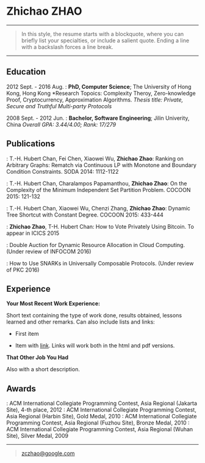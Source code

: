 Zhichao ZHAO
============

----

>  In this style, the resume starts with a blockquote, where
>  you can briefly list your specialties, or include a salient
>  quote. Ending a line with a backslash forces a line break.

----

Education
---------

2012 Sept. - 2016 Aug.
:   **PhD, Computer Science**; The University of Hong Kong, Hong Kong
    *Research Topoics: Complexity Theroy, Zero-knowledge Proof, Cryptocurrency, Approximation Algorithms.
    *Thesis title: Private, Secure and Truthful Multi-party Protocols*

2008 Sept. - 2012 Jun.
:    **Bachelor, Software Engineering**; Jilin Univerity, China
     *Overall GPA: 3.44/4.00; Rank: 17/279*

Publications
------------

: T.-H. Hubert Chan, Fei Chen, Xiaowei Wu, **Zhichao Zhao**:
Ranking on Arbitrary Graphs: Rematch via Continuous LP with Monotone and Boundary Condition Constraints. SODA 2014: 1112-1122

: T.-H. Hubert Chan, Charalampos Papamanthou, **Zhichao Zhao**:
On the Complexity of the Minimum Independent Set Partition Problem. COCOON 2015: 121-132

: T.-H. Hubert Chan, Xiaowei Wu, Chenzi Zhang, **Zhichao Zhao**:
Dynamic Tree Shortcut with Constant Degree. COCOON 2015: 433-444

: **Zhichao Zhao**, T-H. Hubert Chan: How to Vote Privately Using Bitcoin. To appear in ICICS 2015

: Double Auction for Dynamic Resource Allocation in Cloud Computing. (Under review of INFOCOM 2016)

: How to Use SNARKs in Universally Composable Protocols. (Under review of PKC 2016)

Experience
----------

**Your Most Recent Work Experience:**

Short text containing the type of work done, results obtained,
lessons learned and other remarks. Can also include lists and
links:

* First item

* Item with [link](http://www.example.com). Links will work both in
  the html and pdf versions.

**That Other Job You Had**

Also with a short description.

Awards
------
: ACM International Collegiate Programming Contest, Asia Regional (Jakarta Site), 4-th place, 2012
: ACM International Collegiate Programming Contest, Asia Regional (Harbin Site), Gold Medal, 2010
: ACM International Collegiate Programming Contest, Asia Regional (Fuzhou Site), Bronze Medal, 2010
: ACM International Collegiate Programming Contest, Asia Regional (Wuhan Site), Silver Medal, 2009

----

> <zczhao@google.com>
